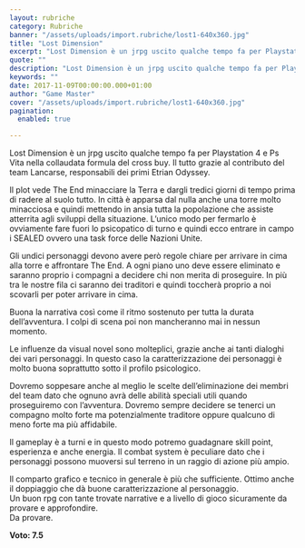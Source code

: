 ```yaml
---
layout: rubriche
category: Rubriche
banner: "/assets/uploads/import.rubriche/lost1-640x360.jpg"
title: "Lost Dimension"
excerpt: "Lost Dimension è un jrpg uscito qualche tempo fa per Playstation 4 e Ps Vita nella collaudata formula del cross buy. Il tutto grazie al contributo del team Lancarse, responsabili dei primi Etrian Odyssey. Il plot vede The End minacciare la Terra e dargli tredici giorni di tempo prima di radere al suolo tutto. In [&hellip"
quote: ""
description: "Lost Dimension è un jrpg uscito qualche tempo fa per Playstation 4 e Ps Vita nella collaudata formula del cross buy. Il tutto grazie al contributo del team Lancarse, responsabili dei primi Etrian Odyssey. Il plot vede The End minacciare la Terra e dargli tredici giorni di tempo prima di radere al suolo tutto. In [&hellip"
keywords: ""
date: 2017-11-09T00:00:00.000+01:00
author: "Game Master"
cover: "/assets/uploads/import.rubriche/lost1-640x360.jpg"
pagination:
  enabled: true

---
```


Lost Dimension è un jrpg uscito qualche tempo fa per Playstation 4 e Ps Vita nella collaudata formula del cross buy. Il tutto grazie al contributo del team Lancarse, responsabili dei primi Etrian Odyssey.

Il plot vede The End minacciare la Terra e dargli tredici giorni di tempo prima di radere al suolo tutto. In città è apparsa dal nulla anche una torre molto minacciosa e quindi mettendo in ansia tutta la popolazione che assiste atterrita agli sviluppi della situazione. L’unico modo per fermarlo è ovviamente fare fuori lo psicopatico di turno e quindi ecco entrare in campo i SEALED ovvero una task force delle Nazioni Unite.

Gli undici personaggi devono avere però regole chiare per arrivare in cima alla torre e affrontare The End. A ogni piano uno deve essere eliminato e saranno proprio i compagni a decidere chi non merita di proseguire. In più tra le nostre fila ci saranno dei traditori e quindi toccherà proprio a noi scovarli per poter arrivare in cima.

Buona la narrativa così come il ritmo sostenuto per tutta la durata dell’avventura. I colpi di scena poi non mancheranno mai in nessun momento.

Le influenze da visual novel sono molteplici, grazie anche ai tanti dialoghi dei vari personaggi. In questo caso la caratterizzazione dei personaggi è molto buona soprattutto sotto il profilo psicologico.

Dovremo soppesare anche al meglio le scelte dell’eliminazione dei membri del team dato che ognuno avrà delle abilità speciali utili quando proseguiremo con l’avventura. Dovremo sempre decidere se tenerci un compagno molto forte ma potenzialmente traditore oppure qualcuno di meno forte ma più affidabile.

Il gameplay è a turni e in questo modo potremo guadagnare skill point, esperienza e anche energia. Il combat system è peculiare dato che i personaggi possono muoversi sul terreno in un raggio di azione più ampio.

Il comparto grafico e tecnico in generale è più che sufficiente. Ottimo anche il doppiaggio che dà buone caratterizzazione al personaggio.  
Un buon rpg con tante trovate narrative e a livello di gioco sicuramente da provare e approfondire.  
Da provare.

 **Voto: 7.5**